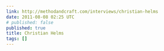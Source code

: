 ```yaml
---
link: http://methodandcraft.com/interviews/christian-helms
date: 2011-08-08 02:25 UTC
# published: false
published: true
title: Christian Helms
tags: []
---
```



